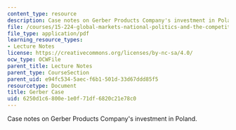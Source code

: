 ```yaml
---
content_type: resource
description: Case notes on Gerber Products Company's investment in Poland.
file: /courses/15-224-global-markets-national-politics-and-the-competitive-advantage-of-firms-spring-2003/6250d1c6800e1e0f71df6820c21e78c0_gerbercasenoteslect.pdf
file_type: application/pdf
learning_resource_types:
- Lecture Notes
license: https://creativecommons.org/licenses/by-nc-sa/4.0/
ocw_type: OCWFile
parent_title: Lecture Notes
parent_type: CourseSection
parent_uid: e94fc534-5aec-f6b1-501d-33d67ddd85f5
resourcetype: Document
title: Gerber Case
uid: 6250d1c6-800e-1e0f-71df-6820c21e78c0
---
```

Case notes on Gerber Products Company's investment in Poland.